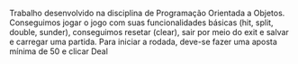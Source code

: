 Trabalho desenvolvido na disciplina de Programação Orientada a Objetos. Conseguimos jogar o jogo com suas funcionalidades básicas (hit, split, double, sunder), conseguimos resetar (clear), sair por meio do exit e salvar e carregar uma partida. Para iniciar a rodada, deve-se fazer uma aposta mínima de 50 e clicar Deal
